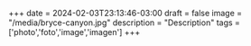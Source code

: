 +++
date = 2024-02-03T23:13:46-03:00
draft = false
image = "/media/bryce-canyon.jpg"
description = "Description"
tags = ['photo','foto','image','imagen']
+++
